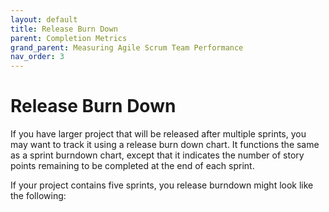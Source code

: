```yaml
---
layout: default
title: Release Burn Down
parent: Completion Metrics
grand_parent: Measuring Agile Scrum Team Performance
nav_order: 3
---
```


# Release Burn Down

If you have larger project that will be released after multiple sprints, you may want to track it using a release burn down chart. It functions 
the same as a sprint burndown chart, except that it indicates the number of story points remaining to be completed at the end of each sprint.

If your project contains five sprints, you release burndown might look like the following:
